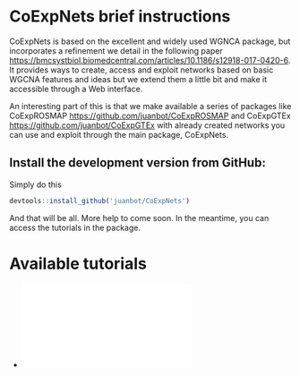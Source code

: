 
# CoExpNets brief instructions 

CoExpNets is based on the excellent and widely used WGNCA package, but incorporates a refinement we detail in the following paper <https://bmcsystbiol.biomedcentral.com/articles/10.1186/s12918-017-0420-6>. It provides ways to create, access and exploit networks based on basic WGCNA features and ideas but we extend them a little bit and make it accessible through a Web interface.

An interesting part of this is that we make available a series of packages like CoExpROSMAP <https://github.com/juanbot/CoExpROSMAP> and CoExpGTEx <https://github.com/juanbot/CoExpGTEx> with already created networks you can use and exploit through the main package, CoExpNets.

## Install the development version from GitHub:

Simply do this
```r
devtools::install_github('juanbot/CoExpNets')
```

And that will be all. More help to come soon.
In the meantime, you can access the tutorials in the package.

# Available tutorials

* ![Tutorial for creation of CoExp networks](inst/tutorials/Tutorial_1.md)
